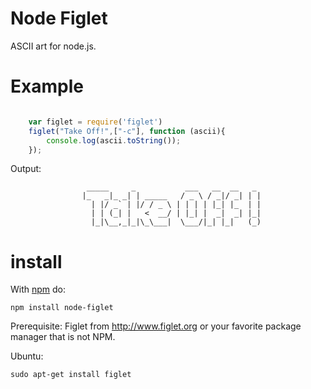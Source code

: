 Node Figlet
========
ASCII art for node.js.

Example
=======

````javascript

    var figlet = require('figlet')
    figlet("Take Off!",["-c"], function (ascii){
        console.log(ascii.toString());    
    });

````
Output:

                     _____     _           ___   __  __   _
                    |_   _|_ _| | _____   / _ \ / _|/ _| | |
                      | |/ _` | |/ / _ \ | | | | |_| |_  | |
                      | | (_| |   <  __/ | |_| |  _|  _| |_|
                      |_|\__,_|_|\_\___|  \___/|_| |_|   (_)
                                                            


install
=======

With [npm](http://npmjs.org) do:

```
npm install node-figlet   
```

Prerequisite:
Figlet from http://www.figlet.org or your favorite package manager that is not NPM.

Ubuntu:

```
sudo apt-get install figlet

```